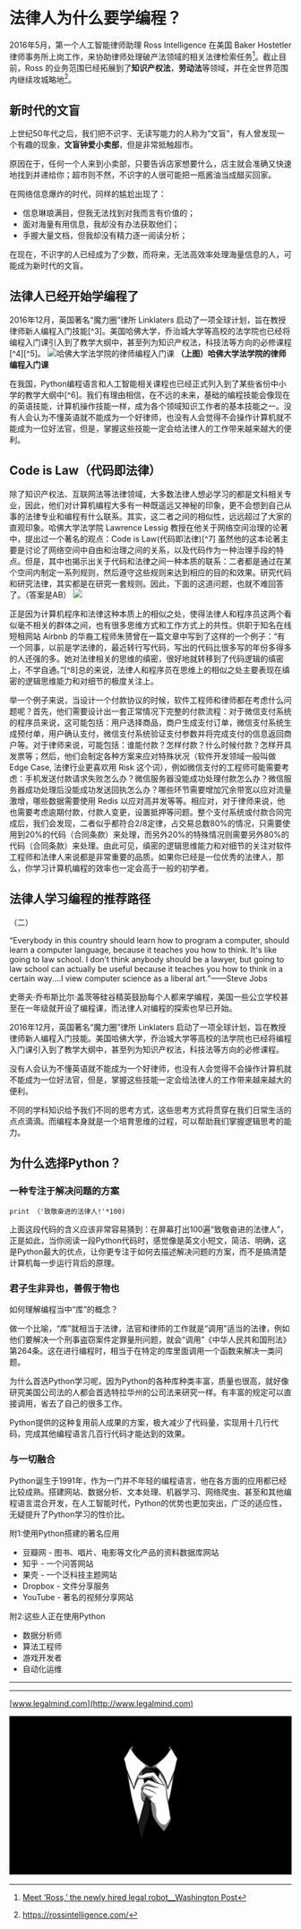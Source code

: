 

# 法律人为什么要学编程？




2016年5月，第一个人工智能律师助理 Ross Intelligence 在美国 Baker Hostetler 律师事务所上岗工作，来协助律师处理破产法领域的相关法律检索任务[^1]。截止目前，Ross 的业务范围已经拓展到了**知识产权法**，**劳动法**等领域，并在全世界范围内继续攻城略地[^2]。

## 新时代的文盲

上世纪50年代之后，我们把不识字、无读写能力的人称为“文盲”，有人曾发现一个有趣的现象，**文盲钟爱小卖部**，但是非常抵触超市。

原因在于，任何一个人来到小卖部，只要告诉店家想要什么，店主就会准确又快速地找到并递给你；超市则不然，不识字的人很可能把一瓶酱油当成醋买回家。

在网络信息爆炸的时代，同样的尴尬出现了：
- 信息琳琅满目，但我无法找到对我而言有价值的；
- 面对海量有用信息，我却没有办法获取他们；
- 手握大量文档，但我却没有精力逐一阅读分析；

在现在，不识字的人已经成为了少数，而将来，无法高效率处理海量信息的人，可能成为新时代的文盲。




## 法律人已经开始学编程了

2016年12月，英国著名“魔力圈”律所 Linklaters 启动了一项全球计划，旨在教授律师新人编程入门技能[^3]。美国哈佛大学，乔治城大学等高校的法学院也已经将编程入门课引入到了教学大纲中，甚至列为知识产权法，科技法等方向的必修课程[^4][^5]。
![哈佛大学法学院的律师编程入门课](media/%E5%B1%8F%E5%B9%95%E5%BF%AB%E7%85%A7%202018-02-26%20%E4%B8%8A%E5%8D%8811.39.08.png)
**（上图）哈佛大学法学院的律师编程入门课**

在我国，Python编程语言和人工智能相关课程也已经正式列入到了某些省份中小学的教学大纲中[^6]。我们有理由相信，在不远的未来，基础的编程技能会像现在的英语技能，计算机操作技能一样，成为各个领域知识工作者的基本技能之一。没有人会认为不懂英语就不能成为一个好律师，也没有人会觉得不会操作计算机就不能成为一位好法官，但是，掌握这些技能一定会给法律人的工作带来越来越大的便利。

## Code is Law（代码即法律）
除了知识产权法、互联网法等法律领域，大多数法律人想必学习的都是文科相关专业，因此，他们对计算机编程大多有一种既遥远又神秘的印象，更不会想到自己从事的法律专业和编程有什么联系。其实，这二者之间的相似性，远远超过了大家的直观印象。哈佛大学法学院 Lawrence Lessig 教授在他关于网络空间治理的论著中，提出过一个著名的观点：Code is Law(代码即法律)[^7] 虽然他的这本论著主要是讨论了网络空间中自由和治理之间的关系，以及代码作为一种治理手段的特点。但是，其中也揭示出关于代码和法律之间一种本质的联系：二者都是通过在某个空间内制定一系列规则，然后遵守这些规则来达到相应的目的和效果。研究代码和研究法律，其实都是在研究一套规则。因此，下面的这道问题，也就不难回答了。（答案是AB）
![](media/15196256009244.jpg)

正是因为计算机程序和法律这种本质上的相似之处，使得法律人和程序员这两个看似毫不相关的群体之间，也有很多思维方式和工作方式上的共性。供职于知名在线短租网站 Airbnb 的华裔工程师朱赟曾在一篇文章中写到了这样的一个例子：“有一个同事，以前是学法律的，最近转行写代码，写出的代码比很多写的年份多得多的人还强的多。她对法律相关的思维的缜密，很好地就转移到了代码逻辑的缜密上，不学自通。”[^8]总的来说，法律人和程序员在思维上的相似之处主要表现在缜密的逻辑思维能力和对细节的极度关注上。

举一个例子来说，当设计一个付款协议的时候，软件工程师和律师都在考虑什么问题呢？首先，他们需要设计出一套正常情况下完整的付款流程：对于微信支付系统的程序员来说，这可能包括：用户选择商品，商户生成支付订单，微信支付系统生成预付单，用户确认支付，微信支付系统验证支付参数并将完成支付的信息返回商户等。对于律师来说，可能包括：谁能付款？怎样付款？什么时候付款？怎样开具发票等；然后，他们会制定各种方案来应对特殊状况（软件开发领域一般叫做 Edge Case, 法律行业更喜欢用 Risk 这个词），例如微信支付的工程师可能需要考虑：手机发送付款请求失败怎么办？微信服务器没能成功处理付款怎么办？微信服务器成功处理后没能成功发送回执怎么办？哪些环节需要增加冗余带宽以应对流量激增，哪些数据需要使用 Redis 以应对高并发等等。相应对，对于律师来说，他也需要考虑逾期付款，付款人变更，设置抵押等问题。整个支付系统或付款合同完成后，我们会发现，二者似乎都符合2/8定律，占交易总数80%的情况，只需要使用到20%的代码（合同条款）来处理，而另外20%的特殊情况则需要另外80%的代码（合同条款）来处理。由此可见，缜密的逻辑思维能力和对细节的关注对软件工程师和法律人来说都是非常重要的品质。如果你已经是一位优秀的法律人，那么，你学习计算机编程的效率也一定会高于一般的初学者。


## 法律人学习编程的推荐路径

（二）

“Everybody in this country should learn how to program a computer, should learn a computer language, because it teaches you how to think. It's like going to law school. I don't think anybody should be a lawyer, but going to law school can actually be useful because it teaches you how to think in a certain way....I view computer science as a liberal art.”——Steve Jobs

史蒂夫·乔布斯比尔·盖茨等硅谷精英鼓励每个人都来学编程，美国一些公立学校甚至在一年级就开设了编程课，而法律人对编程的探索也早已开始。

2016年12月，英国著名“魔力圈”律所 Linklaters 启动了一项全球计划，旨在教授律师新人编程入门技能。美国哈佛大学，乔治城大学等高校的法学院也已经将编程入门课引入到了教学大纲中，甚至列为知识产权法，科技法等方向的必修课程。

没有人会认为不懂英语就不能成为一个好律师，也没有人会觉得不会操作计算机就不能成为一位好法官，但是，掌握这些技能一定会给法律人的工作带来越来越大的便利。

不同的学科知识给予我们不同的思考方式，这些思考方式将贯穿在我们日常生活的点点滴滴。而编程本身就是一个培育思维的过程，可以帮助我们掌握逻辑思考的能力。




## 为什么选择Python？
### 一种专注于解决问题的方案

    print （'致敬奋进的法律人!'*100)

上面这段代码的含义应该非常容易猜到：在屏幕打出100遍“致敬奋进的法律人”，正是如此，当你阅读一段Python代码时，感觉像是英文小短文，简洁、明确，这是Python最大的优点，让你更专注于如何去描述解决问题的方案，而不是搞清楚计算机每一步运行背后的原理。

### 君子生非异也，善假于物也
如何理解编程当中“库”的概念？

做一个比喻，“库”就相当于法律，法官和律师的工作就是“调用”适当的法律，例如他们要解决一个刑事盗窃案件定罪量刑问题，就会“调用”《中华人民共和国刑法》第264条。这在进行编程时，相当于在特定的库里面调用一个函数来解决一类问题。

为什么首选Python学习呢，因为Python的各种库种类丰富，质量也很高，就好像研究美国公司法的人都会首选特拉华州的公司法来研究一样。有丰富的规定可以直接调用，省去了自己的很多工作。

Python提供的这种复用前人成果的方案，极大减少了代码量，实现用十几行代码，完成其他编程语言几百行代码才能达到的效果。

### 与一切融合
Python诞生于1991年，作为一门并不年轻的编程语言，他在各方面的应用都已经比较成熟。搭建网站、数据分析、文本处理、机器学习、网络爬虫、甚至和其他编程语言混合开发，在人工智能时代，Python的优势也更加突出，广泛的适应性，无疑提升了Python学习的性价比。

附1:使用Python搭建的著名应用
- 豆瓣网 - 图书、唱片、电影等文化产品的资料数据库网站
- 知乎 - 一个问答网站
- 果壳 - 一个泛科技主题网站
- Dropbox - 文件分享服务
- YouTube - 著名的视频分享网站

附2:这些人正在使用Python
- 数据分析师
- 算法工程师
- 游戏开发者
- 自动化运维

---

[^1]: [Meet ‘Ross,’ the newly hired legal robot__Washington Post](https://www.washingtonpost.com/news/innovations/wp/2016/05/16/meet-ross-the-newly-hired-legal-robot/) 

[^2]: https://rossintelligence.com/ 


---

[www.legalmind.com](http://www.legalmind.com)

[![](/assets/thumb-1920-475526.jpg)](http://www.legalmind.cn)

